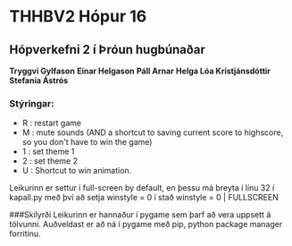 ﻿THHBV2  Hópur 16
================

Hópverkefni 2 í Þróun hugbúnaðar
----------------------------------

**Tryggvi Gylfason**
**Einar Helgason**
**Páll Arnar**
**Helga Lóa Kristjánsdóttir**
**Stefanía Ástrós**

### Stýringar:
- R : restart game
- M : mute sounds (AND a shortcut to saving current score to highscore, so you don't have to win the game)
- 1 : set theme 1
- 2 : set theme 2
- U : Shortcut to win animation.

Leikurinn er settur í full-screen by default, en þessu má breyta í línu 32 í kapall.py 
með því að setja winstyle = 0 í stað winstyle = 0 | FULLSCREEN

###Skilyrði
Leikurinn er hannaður í pygame sem þarf að vera uppsett á tölvunni. 
Auðveldast er að ná í pygame með pip, python package manager forritinu.